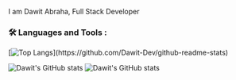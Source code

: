  I am Dawit Abraha, Full Stack Developer

<!--
**Dawit-Dev/dawit-dev** is a ✨ _special_ ✨ repository because its `README.md` (this file) appears on your GitHub profile.

Here are some ideas to get you started:

- 🔭 I’m currently working on ...
- 🌱 I’m currently learning ...
- 👯 I’m looking to collaborate on ...
- 🤔 I’m looking for help with ...
- 💬 Ask me about ...
- 📫 How to reach me: ...
- 😄 Pronouns: ...
- ⚡ Fun fact: ...
-->
### :hammer_and_wrench: Languages and Tools :
[![Top Langs](https://github-readme-stats.vercel.app/api/top-langs/?username=Dawit-Dev&hide=ruby,)](https://github.com/Dawit-Dev/github-readme-stats)

![Dawit's GitHub stats](https://github-readme-stats.vercel.app/api?username=Dawit-Dev&show_icons=true&theme=radical)
![Dawit's GitHub stats]([https://github-readme-stats.vercel.app](https://github.com/Dawit-Dev/Full-Stack-Project-Assessment)/api?username=Dawit-Dev&show_icons=true&theme=radical)

